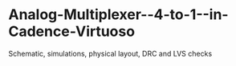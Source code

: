 # Analog-Multiplexer--4-to-1--in-Cadence-Virtuoso
Schematic, simulations, physical layout, DRC and LVS checks
